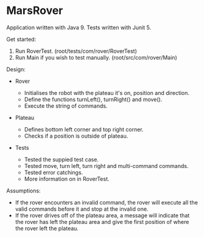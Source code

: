 # MarsRover

Application written with Java 9. Tests written with Junit 5.

Get started: 
1. Run RoverTest. (root/tests/com/rover/RoverTest)
2. Run Main if you wish to test manually. (root/src/com/rover/Main)

Design:
* Rover
    * Initialises the robot with the plateau it's on, position and direction.
    * Define the functions turnLeft(), turnRight() and move().
    * Execute the string of commands. 

* Plateau
    * Defines bottom left corner and top right corner.
    * Checks if a position is outside of plateau.

* Tests
    * Tested the suppied test case.
    * Tested move, turn left, turn right and multi-command commands.
    * Tested error catchings.
    * More information on in RoverTest.

Assumptions:
* If the rover encounters an invalid command, the rover will execute all the valid commands
before it and stop at the invalid one.
* If the rover drives off of the plateau area, a message will indicate that the rover has
left the plateau area and give the first position of where the rover left the plateau.